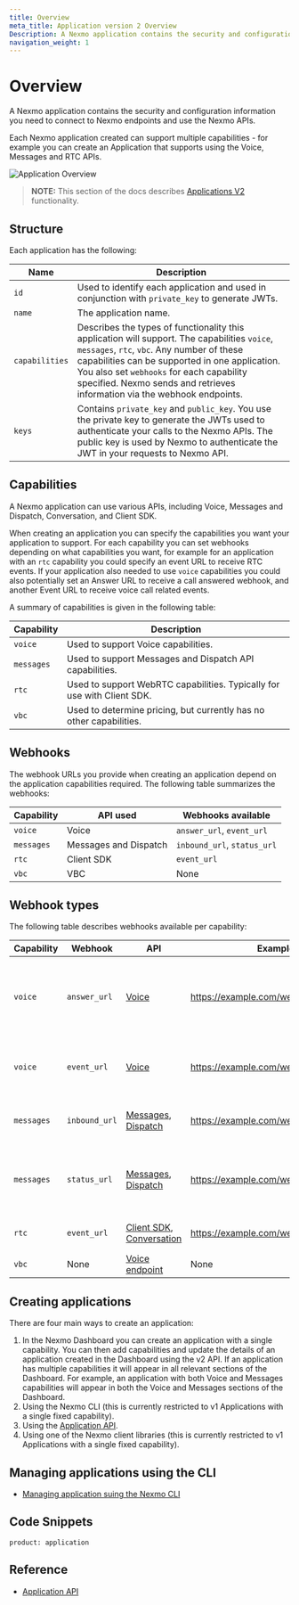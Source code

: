 ```yaml
---
title: Overview
meta_title: Application version 2 Overview
Description: A Nexmo application contains the security and configuration information you need to connect to Nexmo endpoints and use the Nexmo APIs.
navigation_weight: 1
---
```


# Overview

A Nexmo application contains the security and configuration information you need to connect to Nexmo endpoints and use the Nexmo APIs.

Each Nexmo application created can support multiple capabilities - for example you can create an Application that supports using the Voice, Messages and RTC APIs.

![Application Overview](/assets/images/nexmo_application_v2.png "Application Overview")

> **NOTE:** This section of the docs describes [Applications V2](/api/application.v2) functionality.

## Structure

Each application has the following:

Name | Description
-- | --
`id` | Used to identify each application and used in conjunction with `private_key` to generate JWTs.
`name` | The application name.
`capabilities` | Describes the types of functionality this application will support. The capabilities `voice`, `messages`, `rtc`, `vbc`. Any number of these capabilities can be supported in one application. You also set `webhooks` for each capability specified. Nexmo sends and retrieves information via the webhook endpoints.
`keys` | Contains `private_key` and `public_key`. You use the private key to generate the JWTs used to authenticate your calls to the Nexmo APIs. The public key is used by Nexmo to authenticate the JWT in your requests to Nexmo API.

## Capabilities

A Nexmo application can use various APIs, including Voice, Messages and Dispatch, Conversation, and Client SDK.

When creating an application you can specify the capabilities you want your application to support. For each capability you can set webhooks depending on what capabilities you want, for example for an application with an `rtc` capability you could specify an event URL to receive RTC events. If your application also needed to use `voice` capabilities you could also potentially set an Answer URL to receive a call answered webhook, and another Event URL to receive voice call related events.

A summary of capabilities is given in the following table:

Capability | Description
---|---
`voice` | Used to support Voice capabilities.
`messages` | Used to support Messages and Dispatch API capabilities.
`rtc` | Used to support WebRTC capabilities. Typically for use with Client SDK.
`vbc` | Used to determine pricing, but currently has no other capabilities.

## Webhooks

The webhook URLs you provide when creating an application depend on the application capabilities required. The following table summarizes the webhooks:

Capability | API used | Webhooks available
--- | --- | ---
`voice` | Voice | `answer_url`, `event_url`
`messages` | Messages and Dispatch | `inbound_url`, `status_url`
`rtc` | Client SDK | `event_url`
`vbc` | VBC | None

## Webhook types

The following table describes webhooks available per capability:

Capability | Webhook | API | Example | Description
--- | --- | --- | --- | --- |
`voice` | `answer_url` | [Voice](/voice/voice-api/overview) | https://example.com/webhooks/answer | The URL that Nexmo make a request to when a call is placed/received. Must return an NCCO.
`voice` | `event_url` | [Voice](/voice/voice-api/overview) | https://example.com/webhooks/event | Nexmo will send call events (e.g. ringing, answered) to this URL.
`messages` | `inbound_url` | [Messages](/messages/overview), [Dispatch](/dispatch/overview) | https://example.com/webhooks/inbound | Nexmo will forward inbound messages to this URL.
`messages` | `status_url` | [Messages](/messages/overview), [Dispatch](/dispatch/overview) | https://example.com/webhooks/status | Nexmo will send message status updates (for example, `delivered`, `seen`) to this URL.
`rtc` | `event_url` | [Client SDK](/client-sdk/overview), [Conversation](/conversation/overview) | https://example.com/webhooks/rtcevent | Nexmo will send RTC events to this URL.
`vbc` | None | [Voice endpoint](/voice/voice-api/ncco-reference#connect) | None | Not used

## Creating applications

There are four main ways to create an application:

1. In the Nexmo Dashboard you can create an application with a single capability. You can then add capabilities and update the details of an application created in the Dashboard using the v2 API. If an application has multiple capabilities it will appear in all relevant sections of the Dashboard. For example, an application with both Voice and Messages capabilities will appear in both the Voice and Messages sections of the Dashboard.
2. Using the Nexmo CLI (this is currently restricted to v1 Applications with a single fixed capability).
3. Using the [Application API](https://developer.nexmo.com/api/application.v2).
4. Using one of the Nexmo client libraries (this is currently restricted to v1 Applications with a single fixed capability).

## Managing applications using the CLI

* [Managing application suing the Nexmo CLI](/application/nexmo-cli)

## Code Snippets

```code_snippet_list
product: application
```

## Reference

* [Application API](https://developer.nexmo.com/api/application.v2)
